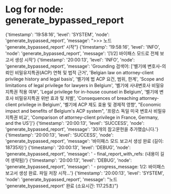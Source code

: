 # Log for node: generate_bypassed_report

{'timestamp': '19:58:16', 'level': 'SYSTEM', 'node': 'generate_bypassed_report', 'message': ">>> 노드 'generate_bypassed_report' 시작"}
{'timestamp': '19:58:16', 'level': 'INFO', 'node': 'generate_bypassed_report', 'message': '[1/2] 바이패스 모드로 전체 보고서 생성 시작'}
{'timestamp': '20:00:13', 'level': 'INFO', 'node': 'generate_bypassed_report', 'message': 'Grounding 검색어: [\'벨기에 변호사-의뢰인 비밀유지특권(ACP) 연혁 및 법적 근거\', \'Belgian law on attorney-client privilege history and legal basis\', \'벨기에 법 ACP 요건, 범위, 한계\', \'Scope and limitations of legal privilege for lawyers in Belgium\', \'벨기에 사내변호사 비밀유지특권 적용 여부\', \'Legal privilege for in-house counsel in Belgium\', \'벨기에 변호사 비밀유지특권 위반 효과 및 처벌\', \'Consequences of breaching attorney-client privilege in Belgium\', \'벨기에 ACP 제도 효용 및 경제적 영향\', "Economic impact and benefits of Belgium\'s ACP system", \'프랑스 독일 미국 변호사 비밀유지특권 비교\', \'Comparison of attorney-client privilege in France, Germany, and the US\']'}
{'timestamp': '20:00:13', 'level': 'SUCCESS', 'node': 'generate_bypassed_report', 'message': '30개의 참고문헌을 추가했습니다.'}
{'timestamp': '20:00:13', 'level': 'SUCCESS', 'node': 'generate_bypassed_report', 'message': '바이패스 모드 보고서 생성 완료 (길이: 18735자)'}
{'timestamp': '20:00:13', 'level': 'DEBUG', 'node': 'generate_bypassed_report', 'message': '  - final_report_with_refs: (내용이 길어 생략됨)'}
{'timestamp': '20:00:13', 'level': 'DEBUG', 'node': 'generate_bypassed_report', 'message': '  - progress_message: 1/2: 바이패스 보고서 생성 완료. 파일 저장 시작...'}
{'timestamp': '20:00:13', 'level': 'SYSTEM', 'node': 'generate_bypassed_report', 'message': "노드 'generate_bypassed_report' 완료 (소요시간: 117.25초)"}